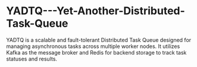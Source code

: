 # YADTQ---Yet-Another-Distributed-Task-Queue
YADTQ is a scalable and fault-tolerant Distributed Task Queue designed for managing asynchronous tasks across multiple worker nodes. It utilizes Kafka as the message broker and Redis for backend storage to track task statuses and results. 
